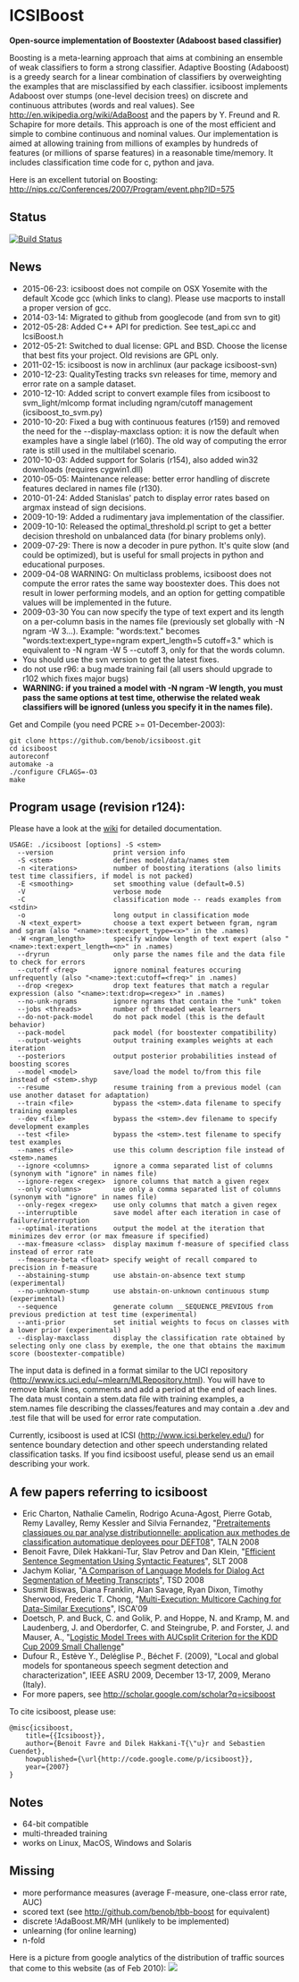 ICSIBoost
=========
**Open-source implementation of Boostexter (Adaboost based classifier)**

Boosting is a meta-learning approach that aims at combining an ensemble of weak classifiers to form a strong classifier. Adaptive Boosting (Adaboost) is a greedy search for a linear combination of classifiers by overweighting the examples that are misclassified by each classifier. icsiboost implements Adaboost over stumps (one-level decision trees) on discrete and continuous attributes (words and real values). See http://en.wikipedia.org/wiki/AdaBoost and the papers by Y. Freund and R. Schapire for more details. This approach is one of the most efficient and simple to combine continuous and nominal values. Our implementation is aimed at allowing training from millions of examples by hundreds of features (or millions of sparse features) in a reasonable time/memory. It includes classification time code for c, python and java.

Here is an excellent tutorial on Boosting: http://nips.cc/Conferences/2007/Program/event.php?ID=575

Status
------

[![Build Status](https://travis-ci.org/benob/icsiboost.svg?branch=master)](https://travis-ci.org/benob/icsiboost)

News
----

* 2015-06-23: icsiboost does not compile on OSX Yosemite with the default Xcode gcc (which links to clang). Please use macports to install a proper version of gcc.
* 2014-03-14: Migrated to github from googlecode (and from svn to git)
* 2012-05-28: Added C++ API for prediction. See test_api.cc and IcsiBoost.h
* 2012-05-21: Switched to dual license: GPL and BSD. Choose the license that best fits your project. Old revisions are GPL only.
* 2011-02-15: icsiboost is now in archlinux (aur package icsiboost-svn)
* 2010-12-23: QualityTesting tracks svn releases for time, memory and error rate on a sample dataset.
* 2010-12-10: Added script to convert example files from icsiboost to svm_light/mlcomp format including ngram/cutoff management (icsiboost_to_svm.py)
* 2010-10-20: Fixed a bug with continuous features (r159) and removed the need for the --display-maxclass option: it is now the default when examples have a single label (r160). The old way of computing the error rate is still used in the multilabel scenario.
* 2010-10-03: Added support for Solaris (r154), also added win32 downloads (requires cygwin1.dll)
* 2010-05-05: Maintenance release: better error handling of discrete features declared in names file (r130).
* 2010-01-24: Added Stanislas' patch to display error rates based on argmax instead of sign decisions.
* 2009-10-19: Added a rudimentary java implementation of the classifier.
* 2009-10-10: Released the optimal_threshold.pl script to get a better decision threshold on unbalanced data (for binary problems only).
* 2009-07-29: There is now a decoder in pure python. It's quite slow (and could be optimized), but is useful for small projects in python and educational purposes.
* 2009-04-08 WARNING: On multiclass problems, icsiboost does not compute the error rates the same way boostexter does. This does not result in lower performing models, and an option for getting compatible values will be implemented in the future.
* 2009-03-30 You can now specify the type of text expert and its length on a per-column basis in the names file (previously set globally with -N ngram -W 3...). Example: "words:text." becomes "words:text:expert_type=ngram expert_length=5 cutoff=3." which is equivalent to -N ngram -W 5 --cutoff 3, only for that the words column.
* You should use the svn version to get the latest fixes.
* do not use r96: a bug made training fail (all users should upgrade to r102 which fixes major bugs)
* **WARNING: if you trained a model with -N ngram -W length, you must pass the same options at test time, otherwise the related weak classifiers will be ignored (unless you specify it in the names file).**

Get and Compile (you need PCRE >= 01-December-2003):

```
git clone https://github.com/benob/icsiboost.git
cd icsiboost
autoreconf
automake -a
./configure CFLAGS=-O3
make
```

Program usage (revision r124):
------------------------------

Please have a look at the [wiki](https://github.com/benob/icsiboost/wiki) for detailed documentation.

```
USAGE: ./icsiboost [options] -S <stem>
  --version               print version info
  -S <stem>               defines model/data/names stem
  -n <iterations>         number of boosting iterations (also limits test time classifiers, if model is not packed)
  -E <smoothing>          set smoothing value (default=0.5)
  -V                      verbose mode
  -C                      classification mode -- reads examples from <stdin>
  -o                      long output in classification mode
  -N <text_expert>        choose a text expert between fgram, ngram and sgram (also "<name>:text:expert_type=<x>" in the .names)
  -W <ngram_length>       specify window length of text expert (also "<name>:text:expert_length=<n>" in .names)
  --dryrun                only parse the names file and the data file to check for errors
  --cutoff <freq>         ignore nominal features occuring unfrequently (also "<name>:text:cutoff=<freq>" in .names)
  --drop <regex>          drop text features that match a regular expression (also "<name>:text:drop=<regex>" in .names)
  --no-unk-ngrams         ignore ngrams that contain the "unk" token
  --jobs <threads>        number of threaded weak learners
  --do-not-pack-model     do not pack model (this is the default behavior)
  --pack-model            pack model (for boostexter compatibility)
  --output-weights        output training examples weights at each iteration
  --posteriors            output posterior probabilities instead of boosting scores
  --model <model>         save/load the model to/from this file instead of <stem>.shyp
  --resume                resume training from a previous model (can use another dataset for adaptation)
  --train <file>          bypass the <stem>.data filename to specify training examples
  --dev <file>            bypass the <stem>.dev filename to specify development examples
  --test <file>           bypass the <stem>.test filename to specify test examples
  --names <file>          use this column description file instead of <stem>.names
  --ignore <columns>      ignore a comma separated list of columns (synonym with "ignore" in names file)
  --ignore-regex <regex>  ignore columns that match a given regex
  --only <columns>        use only a comma separated list of columns (synonym with "ignore" in names file)
  --only-regex <regex>    use only columns that match a given regex
  --interruptible         save model after each iteration in case of failure/interruption
  --optimal-iterations    output the model at the iteration that minimizes dev error (or max fmeasure if specified)
  --max-fmeasure <class>  display maximum f-measure of specified class instead of error rate
  --fmeasure-beta <float> specify weight of recall compared to precision in f-measure
  --abstaining-stump      use abstain-on-absence text stump (experimental)
  --no-unknown-stump      use abstain-on-unknown continuous stump (experimental)
  --sequence              generate column __SEQUENCE_PREVIOUS from previous prediction at test time (experimental)
  --anti-prior            set initial weights to focus on classes with a lower prior (experimental)
  --display-maxclass      display the classification rate obtained by selecting only one class by exemple, the one that obtains the maximum score (boostexter-compatible)
```

The input data is defined in a format similar to the UCI repository (http://www.ics.uci.edu/~mlearn/MLRepository.html). You will have to remove blank lines, comments and add a period at the end of each lines. The data must contain a stem.data file with training examples, a stem.names file describing the classes/features and may contain a .dev and .test file that will be used for error rate computation.

Currently, icsiboost is used at ICSI (http://www.icsi.berkeley.edu/) for sentence boundary detection and other speech understanding related classification tasks. If you find icsiboost useful, please send us an email describing your work.

A few papers referring to icsiboost
-----------------------------------

  * Eric Charton, Nathalie Camelin, Rodrigo Acuna-Agost, Pierre Gotab, Remy Lavalley, Remy Kessler and Silvia Fernandez, "[Pretraitements classiques ou par analyse distributionnelle: application aux methodes de classification automatique deployees pour DEFT08](http://deft08.limsi.fr/actes/deft-05_charton-et-al08_v5.pdf)", TALN 2008
  * Benoit Favre, Dilek Hakkani-Tur, Slav Petrov and Dan Klein, "[Efficient Sentence Segmentation Using Syntactic Features](http://www.eecs.berkeley.edu/~petrov/data/slt08.pdf)", SLT 2008
  * Jachym Koliar, "[A Comparison of Language Models for Dialog Act Segmentation of Meeting Transcripts](http://ar.kky.zcu.cz/en/publications/1/JachymKolar_2008_AComparisonof.pdf)", TSD 2008
  * Susmit Biswas, Diana Franklin, Alan Savage, Ryan Dixon, Timothy Sherwood, Frederic T. Chong, "[Multi-Execution: Multicore Caching for Data-Similar Executions](http://www.cs.ucsb.edu/~susmit/papers/isca142-biswas.pdf)", ISCA'09
  * Doetsch, P. and Buck, C. and Golik, P. and Hoppe, N. and Kramp, M. and Laudenberg, J. and Oberdorfer, C. and Steingrube, P. and Forster, J. and Mauser, A., "[Logistic Model Trees with AUCsplit Criterion for the KDD Cup 2009 Small Challenge](http://clopinet.com/isabelle/Projects/KDDcup09/Papers/Aachen-paper6.pdf)"
  * Dufour R., Estève Y., Deléglise P., Béchet F. (2009), "Local and global models for spontaneous speech segment detection and characterization", IEEE ASRU 2009, December 13-17, 2009, Merano (Italy).
  * For more papers, see http://scholar.google.com/scholar?q=icsiboost

To cite icsiboost, please use:
```
@misc{icsiboost,
    title={{Icsiboost}},
    author={Benoit Favre and Dilek Hakkani-T{\"u}r and Sebastien Cuendet},
    howpublished={\url{http://code.google.come/p/icsiboost}},
    year={2007}
}
```

Notes
-----

  * 64-bit compatible
  * multi-threaded training
  * works on Linux, MacOS, Windows and Solaris

Missing
-------

  * more performance measures (average F-measure, one-class error rate, AUC)
  * scored text (see http://github.com/benob/tbb-boost for equivalent)
  * discrete !AdaBoost.MR/MH (unlikely to be implemented)
  * unlearning (for online learning)
  * n-fold

Here is a picture from google analytics of the distribution of traffic sources that come to this website (as of Feb 2010):
![](http://icsiboost.googlecode.com/files/icsiboost_traffic_sources.png)

